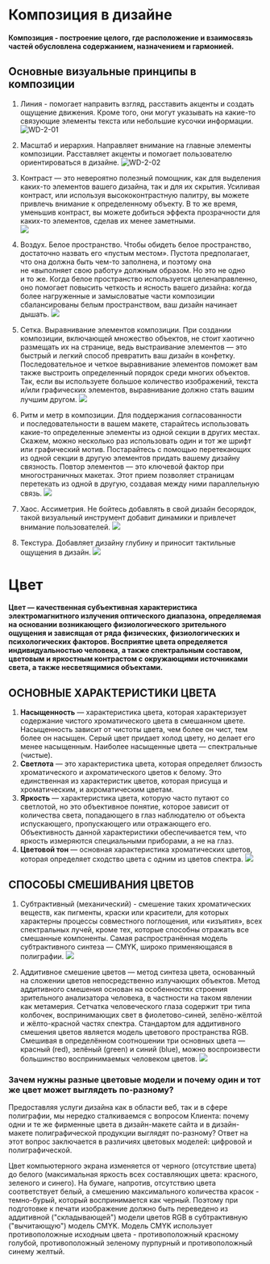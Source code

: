 # Композиция в дизайне
#### Композиция - построение целого, где расположение и взаимосвязь частей обусловлена содержанием, назначением и гармонией. 
## Основные визуальные принципы в композиции
1. Линия - помогает направить взгляд, расставить акценты и создать ощущение движения. Кроме того, они могут указывать на какие-то связующие элементы текста или небольшие кусочки информации. 
![WD-2-01](/images/2019/02/WD-2-01.png)

2. Масштаб и иерархия. Направляет внимание на главные элементы композиции. Расставляет акценты и помогает пользователю ориентироваться в дизайне.
![WD-2-02](/images/2019/02/WD-2-02.png)

3. Контраст — это невероятно полезный помощник, как для выделения каких-то элементов вашего дизайна, так и для их скрытия. Усиливая контраст, или используя высококонтрастную палитру, вы можете привлечь внимание к определенному объекту. В то же время, уменьшив контраст, вы можете добиться эффекта прозрачности для каких-то элементов, сделав их менее заметными.  
![](/images/2019/02/WD-2-03.png)

4. Воздух. Белое пространство. Чтобы обидеть белое пространство, достаточно назвать его «пустым местом». Пустота предполагает, что она должна быть чем-то заполнена, и поэтому она не «выполняет свою работу» должным образом. Но это не одно и то же.
Когда белое пространство используется целенаправленно, оно помогает повысить четкость и ясность вашего дизайна: когда более нагруженные и замысловатые части композиции сбалансированы белым пространством, ваш дизайн начинает дышать. 
![](/images/2019/02/WD-2-04.png)

5. Сетка. Выравнивание элементов композиции. При создании композиции, включающей множество объектов, не стоит хаотично размещать их на странице, ведь выстраивание элементов — это быстрый и легкий способ превратить ваш дизайн в конфетку. Последовательное и четкое выравнивание элементов поможет вам также выстроить определенный порядок среди многих объектов.
Так, если вы используете большое количество изображений, текста и/или графических элементов, выравнивание должно стать вашим лучшим другом.
![](/images/2019/02/WD-2-05.png)

6. Ритм и метр в композиции. Для поддержания согласованности и последовательности в вашем макете, старайтесь использовать какие-то определенные элементы из одной секции в других местах.
Скажем, можно несколько раз использовать один и тот же шрифт или графический мотив. Постарайтесь с помощью перетекающих из одной секции в другую элементов придать вашему дизайну связность. Повтор элементов — это ключевой фактор при многостраничных макетах. Этот прием позволяет страницам перетекать из одной в другую, создавая между ними параллельную связь.
![](/images/2019/02/WD-2-06.png)

7. Хаос. Ассиметрия. Не бойтесь добавлять в свой дизайн бесорядок, такой визуальный инструмент добавит динамики и привлечет внимание пользователей.
![](/images/2019/02/WD-2-07.png)

8.  Текстура. Добавляет дизайну глубину и приносит тактильные ощущения в дизайн. 
![](/images/2019/02/WD-2-08.png)

# Цвет
#### **Цвет** — качественная субъективная характеристика электромагнитного излучения оптического диапазона, определяемая на основании возникающего физиологического зрительного ощущения и зависящая от ряда физических, физиологических и психологических факторов. Восприятие цвета определяется индивидуальностью человека, а также спектральным составом, цветовым и яркостным контрастом с окружающими источниками света, а также несветящимися объектами.

## ОСНОВНЫЕ ХАРАКТЕРИСТИКИ ЦВЕТА
1. **Насыщенность** — характеристика цвета, которая характеризует содержание чистого хроматического цвета в смешанном цвете. Насыщенность зависит от чистоты цвета, чем более он чист, тем более он насыщен. Серый цвет придает холод цвету, но делает его менее насыщенным. Наиболее насыщенные цвета — спектральные (чистые).
2. **Светлота** — это характеристика цвета, которая определяет близость хроматического и ахроматического цветов к белому. Это единственная из характеристик цветов, которая присуща и хроматическим, и ахроматическим цветам.
3. **Яркость** — характеристика цвета, которую часто путают со светлотой, но это объективное понятие, которое зависит от количества света, попадающего в глаз наблюдателю от объекта испускающего, пропускающего или отражающего его. Объективность данной характеристики обеспечивается тем, что яркость измеряются специальными приборами, а не на глаз.
4. **Цветовой тон** — основная характеристика хроматических цветов, которая определяет сходство цвета с одним из цветов спектра.
![](/images/2019/02/WD-2-09.png)

## СПОСОБЫ СМЕШИВАНИЯ ЦВЕТОВ
1. Субтрактивный (механический) - смешение таких хроматических веществ, как пигменты, краски или красители, для которых характерны процессы совместного поглощения, или «изъятия», всех спектральных лучей, кроме тех, которые способны отражать все смешанные компоненты. Самая распространённая модель субтрактивного синтеза — CMYK, широко применяющаяся в полиграфии. 
![](/images/2019/02/WD-2-010.png)

2. Аддитивное смешение цветов — метод синтеза цвета, основанный на сложении цветов непосредственно излучающих объектов. Метод аддитивного смешения основан на особенностях строения зрительного анализатора человека, в частности на таком явлении как метамерия. Сетчатка человеческого глаза содержит три типа колбочек, воспринимающих свет в фиолетово-синей, зелёно-жёлтой и жёлто-красной частях спектра. Стандартом для аддитивного смешения цветов является модель цветового пространства RGB. Смешивая в определённом соотношении три основных цвета — красный (red), зелёный (green) и синий (blue), можно воспроизвести большинство воспринимаемых человеком цветов.
![](/images/2019/02/WD-2-011.png)

### Зачем нужны разные цветовые модели и почему один и тот же цвет может выглядеть по-разному?
Предоставляя услуги дизайна как в области веб, так и в сфере полиграфии, мы нередко сталкиваемся с вопросом Клиента: почему одни и те же фирменные цвета в дизайн-макете сайта и в дизайн-макете полиграфической продукции выглядят по-разному? Ответ на этот вопрос заключается в различиях цветовых моделей: цифровой и полиграфической.

Цвет компьютерного экрана изменяется от черного (отсутствие цвета) до белого (максимальная яркость всех составляющих цвета: красного, зеленого и синего). На бумаге, напротив, отсутствию цвета соответствует белый, а смешению максимального количества красок - темно-бурый, который воспринимается как черный.
Поэтому при подготовке к печати изображение должно быть переведено из аддитивной ("складывающей") модели цветов RGB в субтрактивную ("вычитающую") модель CMYK. Модель CMYK использует противоположные исходным цвета - противоположный красному голубой, противоположный зеленому пурпурный и противоположный синему желтый.
